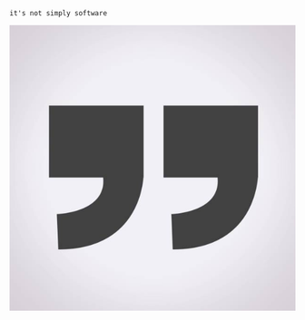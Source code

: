 ```
it's not simply software
```


[![jiNx](https://github.com/anthemwingate/jiNx/blob/main/Supplemental%20Documents/quotation%20marks.png)](https://youtu.be/CT1crM1Vt2Y)
